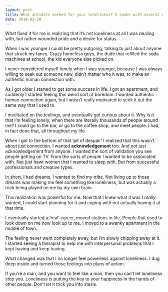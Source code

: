 ```yaml
---
layout: post
title: What antidote worked for your loneliness? I spoke with several guys about this and all of them feel deep loneliness.
date: 2018-02-20
---
```


<p>What fixed it for me is realizing that it’s not loneliness at all I was dealing with, but rather wounded pride and a desire for status.</p><p>When I was younger I could be pretty outgoing, talking to just about anyone that struck my fancy. Crazy homeless guys, the dude that refilled the soda machines at school, the kid everyone else picked on.</p><p>I never considered myself lonely when I was younger, because I was always willing to seek out someone new, didn’t matter who it was, to make an authentic human connection with.</p><p>As I got older I started to get some success in life. I got an apartment, and suddenly I started feeling this weird sort of boredom. I wanted authentic human connection again, but I wasn’t really motivated to seek it out the same way that I used to.</p><p>I meditated on the feelings, and eventually got curious about it. Why is it that I’m feeling lonely, when there are literally thousands of people around me? I could go to the bar, or go to the coffee shop, and meet people. I had, in fact done that, all throughout my life.</p><p>When I got to the bottom of that ‘pit of despair’ I realized that this wasn’t about just connection. I wanted <b>acknowledgement</b> too. And not just acknowledgement from anyone. I wanted the sort of validation you see people getting on TV. From the sorts of people I wanted to be associated with. Not just hawt women that I wanted to sleep with. But from successful professionals and creative types.</p><p>In short, I had dreams. I wanted to find my <i>tribe</i>. Not living up to those dreams was making me feel something like loneliness, but was actually a trick being played on me by my own brain.</p><p>This realization was powerful for me. Now that I knew what it was I <i>really</i> wanted, I could start planning for it and coping with not actually having it at that time.</p><p>I eventually started a ‘real’ career, moved stations in life. People that used to look down on me now look up to me. I moved to a swanky apartment in the middle of town.</p><p>The feeling never went completely away, but I’m slowly chipping away at it. I started seeing a therapist to help me with interpersonal problems that I kept having and keep having.</p><p>What changed was that I no longer feel powerless against loneliness. I dug deep inside and turned those feelings into plans of action.</p><p>If you’re a man, and you want to feel like a man, then you can’t let loneliness stop you. Loneliness is putting the key to your happiness in the hands of other people. Don’t let it trick you into stasis.</p>
